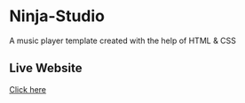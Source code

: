 # Ninja-Studio
 A music player template created with the help of HTML & CSS 
 
 <h2>Live Website</h2> <a href="https://brijesh-player.netlify.app/">Click here </a>
